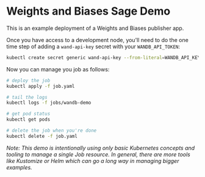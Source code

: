 # Weights and Biases Sage Demo

This is an example deployment of a Weights and Biases publisher app.

Once you have access to a development node, you'll need to do the one time step of adding a `wand-api-key` secret with your `WANDB_API_TOKEN`:

```sh
kubectl create secret generic wand-api-key --from-literal=WANDB_API_KEY=YOURAPIKEY
```

Now you can manage you job as follows:

```sh
# deploy the job
kubectl apply -f job.yaml

# tail the logs
kubectl logs -f jobs/wandb-demo

# get pod status
kubectl get pods

# delete the job when you're done
kubectl delete -f job.yaml
```

_Note: This demo is intentionally using only basic Kubernetes concepts and tooling to manage a single Job resource. In general, there are more tools like Kustomize or Helm which can go a long way in managing bigger examples._
